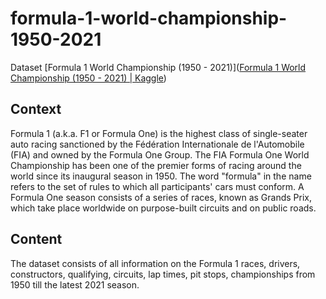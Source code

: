 # formula-1-world-championship-1950-2021

Dataset [Formula 1 World Championship (1950 - 2021)]([Formula 1 World Championship (1950 - 2021) | Kaggle](https://www.kaggle.com/rohanrao/formula-1-world-championship-1950-2020))

## Context

Formula 1 (a.k.a. F1 or Formula One) is the highest class of single-seater auto racing sanctioned by the Fédération Internationale de l'Automobile (FIA) and owned by the Formula One Group. The FIA Formula One World Championship has been one of the premier forms of racing around the world since its inaugural season in 1950. The word "formula" in the name refers to the set of rules to which all participants' cars must conform. A Formula One season consists of a series of races, known as Grands Prix, which take place worldwide on purpose-built circuits and on public roads.

## Content

The dataset consists of all information on the Formula 1 races, drivers, constructors, qualifying, circuits, lap times, pit stops, championships from 1950 till the latest 2021 season.
